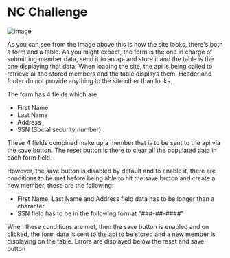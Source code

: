 # NC Challenge

![image](https://user-images.githubusercontent.com/47921985/167306619-2bc74777-899e-4aff-9687-08b547ffddb8.png)

As you can see from the image above this is how the site looks, there's both a form and a table. As you might expect, the form is the one in charge of submitting member data, send it to an api and store it and the table is the one displaying that data. When loading the site, the api is being called to retrieve all the stored members and the table displays them. Header and footer do not provide anything to the site other than looks.

The form has 4 fields which are
 - First Name
 - Last Name
 - Address
 - SSN (Social security number)

These 4 fields combined make up a member that is to be sent to the api via the save button. The reset button is there to clear all the populated data in each form field.

However, the save button is disabled by default and to enable it, there are conditions to be met before being able to hit the save button and create a new member, these are the following:

 - First Name, Last Name and Address field data has to be longer than a character
 - SSN field has to be in the following format "###-##-####"

When these conditions are met, then the save button is enabled and on clicked, the form data is sent to the api to be stored and a new member is displaying on the table. Errors are displayed below the reset and save button
